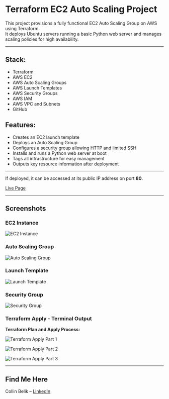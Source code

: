 # Terraform EC2 Auto Scaling Project

This project provisions a fully functional EC2 Auto Scaling Group on AWS using Terraform.  
It deploys Ubuntu servers running a basic Python web server and manages scaling policies for high availability.

---

## Stack:

- Terraform
- AWS EC2
- AWS Auto Scaling Groups
- AWS Launch Templates
- AWS Security Groups
- AWS IAM
- AWS VPC and Subnets
- GitHub

## Features:

- Creates an EC2 launch template
- Deploys an Auto Scaling Group
- Configures a security group allowing HTTP and limited SSH
- Installs and runs a Python web server at boot
- Tags all infrastructure for easy management
- Outputs key resource information after deployment

---

If deployed, it can be accessed at its public IP address on port **80**.

[Live Page](http://100.25.10.215)

---

## Screenshots

### EC2 Instance
![EC2 Instance](screenshots/EC2_Instance.PNG)

### Auto Scaling Group
![Auto Scaling Group](screenshots/AutoScaling_Group.PNG)

### Launch Template
![Launch Template](screenshots/Launch_Temp.PNG)

### Security Group
![Security Group](screenshots/Security_Group.PNG)

### Terraform Apply - Terminal Output
**Terraform Plan and Apply Process:**

![Terraform Apply Part 1](screenshots/Terminal1.PNG)

![Terraform Apply Part 2](screenshots/Terminal2.PNG)

![Terraform Apply Part 3](screenshots/Terminal3.PNG)

---

## Find Me Here

Collin Belik – [LinkedIn](https://www.linkedin.com/in/collin-belik/)
